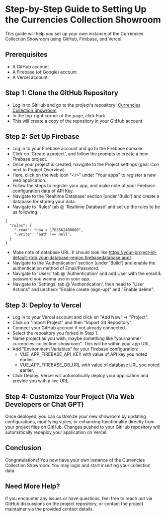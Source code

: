 # Step-by-Step Guide to Setting Up the Currencies Collection Showroom

This guide will help you set up your own instance of the Currencies Collection Showroom using GitHub, Firebase, and Vercel.

## Prerequisites

- A GitHub account
- A Firebase (of Google) account
- A Vercel account

## Step 1: Clone the GitHub Repository

- Log in to GitHub and go to the project's repository: [Currencies Collection Showroom](https://github.com/makkahwi/currencies-collection-showroom)
- In the top-right corner of the page, click Fork.
- This will create a copy of the repository in your GitHub account.

## Step 2: Set Up Firebase

- Log in to your Firebase account and go to the Firebase console.
- Click on 'Create a project', and follow the prompts to create a new Firebase project.
- Once your project is created, navigate to the Project settings (gear icon next to Project Overview).
- Here, click on the web icon "</>" under "Your apps" to register a new web application.
- Follow the steps to register your app, and make note of your Firebase configuration data of API Key.
- Navigate to the 'Realtime Database' section (under 'Build') and create a database for storing your data.
- Navigate to 'Rules' tab @ 'Realtime Database' and set up the rules to be as following...

``` Text
{
  "rules": {
    ".read": "now < 1765562400000",
    ".write": "auth !== null",
  }
}
```

- Make note of database URL. It should look like <https://your-project-id-default-rtdb.your-database-region.firebasedatabase.app/>.
- Navigate to the 'Authentication' section (under 'Build') and enable the authentication method of Email/Password.
- Navigate to 'Users' tab @ 'Authentication' and add User with the email & password you wanna use in your app.
- Navigate to 'Settings' tab @ 'Authentication', then head to "User Actions" and uncheck "Enable create (sign-up)" and "Enable delete".

## Step 3: Deploy to Vercel

- Log in to your Vercel account and click on "Add New" => "Project".
- Click on "Import Project" and then "Import Git Repository".
- Connect your GitHub account if not already connected.
- Select the repository you forked in Step 1.
- Name project as you wish, maybe something like "yournanme-currencies-collection-showroom". This will be within your app URL.
- Add "Environment Variables" for your Firebase configuration:
  - VUE_APP_FIREBASE_API_KEY with value of API key you noted earlier.
  - VUE_APP_FIREBASE_DB_URL with value of database URL you noted earlier.
- Click Deploy. Vercel will automatically deploy your application and provide you with a live URL.

## Step 4: Customize Your Project (Via Web Developers or Chat GPT)

Once deployed, you can customize your new showroom by updating configurations, modifying styles, or enhancing functionality directly from your project files on GitHub. Changes pushed to your GitHub repository will automatically redeploy your application on Vercel.

## Conclusion

Congratulations! You now have your own instance of the Currencies Collection Showroom. You may login and start inserting your collection data.

## Need More Help?

If you encounter any issues or have questions, feel free to reach out via GitHub discussions on the project repository, or contact the project maintainer via the provided contact details.
